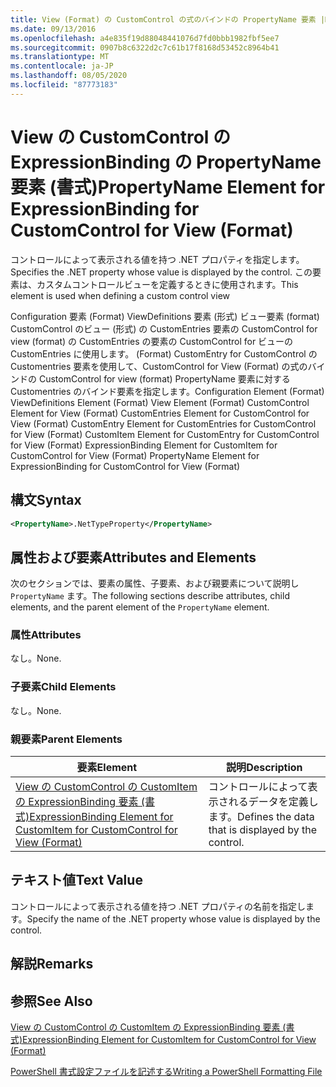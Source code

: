 ```yaml
---
title: View (Format) の CustomControl の式のバインドの PropertyName 要素 |Microsoft Docs
ms.date: 09/13/2016
ms.openlocfilehash: a4e835f19d88048441076d7fd0bbb1982fbf5ee7
ms.sourcegitcommit: 0907b8c6322d2c7c61b17f8168d53452c8964b41
ms.translationtype: MT
ms.contentlocale: ja-JP
ms.lasthandoff: 08/05/2020
ms.locfileid: "87773183"
---
```

# <a name="propertyname-element-for-expressionbinding-for-customcontrol-for-view-format"></a><span data-ttu-id="6694c-102">View の CustomControl の ExpressionBinding の PropertyName 要素 (書式)</span><span class="sxs-lookup"><span data-stu-id="6694c-102">PropertyName Element for ExpressionBinding for CustomControl for View (Format)</span></span>

<span data-ttu-id="6694c-103">コントロールによって表示される値を持つ .NET プロパティを指定します。</span><span class="sxs-lookup"><span data-stu-id="6694c-103">Specifies the .NET property whose value is displayed by the control.</span></span> <span data-ttu-id="6694c-104">この要素は、カスタムコントロールビューを定義するときに使用されます。</span><span class="sxs-lookup"><span data-stu-id="6694c-104">This element is used when defining a custom control view</span></span>

<span data-ttu-id="6694c-105">Configuration 要素 (Format) ViewDefinitions 要素 (形式) ビュー要素 (format) CustomControl のビュー (形式) の CustomEntries 要素の CustomControl for view (format) の CustomEntries の要素の CustomControl for ビューの CustomEntries に使用します。 (Format) CustomEntry for CustomControl の Customentries 要素を使用して、CustomControl for View (Format) の式のバインドの CustomControl for view (format) PropertyName 要素に対する Customentries のバインド要素を指定します。</span><span class="sxs-lookup"><span data-stu-id="6694c-105">Configuration Element (Format) ViewDefinitions Element (Format) View Element (Format) CustomControl Element for View (Format) CustomEntries Element for CustomControl for View (Format) CustomEntry Element for CustomEntries for CustomControl for View (Format) CustomItem Element for CustomEntry for CustomControl for View (Format) ExpressionBinding Element for CustomItem for CustomControl for View (Format) PropertyName Element for ExpressionBinding for CustomControl for View (Format)</span></span>

## <a name="syntax"></a><span data-ttu-id="6694c-106">構文</span><span class="sxs-lookup"><span data-stu-id="6694c-106">Syntax</span></span>

```xml
<PropertyName>.NetTypeProperty</PropertyName>
```

## <a name="attributes-and-elements"></a><span data-ttu-id="6694c-107">属性および要素</span><span class="sxs-lookup"><span data-stu-id="6694c-107">Attributes and Elements</span></span>

<span data-ttu-id="6694c-108">次のセクションでは、要素の属性、子要素、および親要素について説明し `PropertyName` ます。</span><span class="sxs-lookup"><span data-stu-id="6694c-108">The following sections describe attributes, child elements, and the parent element of the `PropertyName` element.</span></span>

### <a name="attributes"></a><span data-ttu-id="6694c-109">属性</span><span class="sxs-lookup"><span data-stu-id="6694c-109">Attributes</span></span>

<span data-ttu-id="6694c-110">なし。</span><span class="sxs-lookup"><span data-stu-id="6694c-110">None.</span></span>

### <a name="child-elements"></a><span data-ttu-id="6694c-111">子要素</span><span class="sxs-lookup"><span data-stu-id="6694c-111">Child Elements</span></span>

<span data-ttu-id="6694c-112">なし。</span><span class="sxs-lookup"><span data-stu-id="6694c-112">None.</span></span>

### <a name="parent-elements"></a><span data-ttu-id="6694c-113">親要素</span><span class="sxs-lookup"><span data-stu-id="6694c-113">Parent Elements</span></span>

|<span data-ttu-id="6694c-114">要素</span><span class="sxs-lookup"><span data-stu-id="6694c-114">Element</span></span>|<span data-ttu-id="6694c-115">説明</span><span class="sxs-lookup"><span data-stu-id="6694c-115">Description</span></span>|
|-------------|-----------------|
|[<span data-ttu-id="6694c-116">View の CustomControl の CustomItem の ExpressionBinding 要素 (書式)</span><span class="sxs-lookup"><span data-stu-id="6694c-116">ExpressionBinding Element for CustomItem for CustomControl for View (Format)</span></span>](./expressionbinding-element-for-customitem-for-customcontrol-for-view-format.md)|<span data-ttu-id="6694c-117">コントロールによって表示されるデータを定義します。</span><span class="sxs-lookup"><span data-stu-id="6694c-117">Defines the data that is displayed by the control.</span></span>|

## <a name="text-value"></a><span data-ttu-id="6694c-118">テキスト値</span><span class="sxs-lookup"><span data-stu-id="6694c-118">Text Value</span></span>

<span data-ttu-id="6694c-119">コントロールによって表示される値を持つ .NET プロパティの名前を指定します。</span><span class="sxs-lookup"><span data-stu-id="6694c-119">Specify the name of the .NET property whose value is displayed by the control.</span></span>

## <a name="remarks"></a><span data-ttu-id="6694c-120">解説</span><span class="sxs-lookup"><span data-stu-id="6694c-120">Remarks</span></span>

## <a name="see-also"></a><span data-ttu-id="6694c-121">参照</span><span class="sxs-lookup"><span data-stu-id="6694c-121">See Also</span></span>

[<span data-ttu-id="6694c-122">View の CustomControl の CustomItem の ExpressionBinding 要素 (書式)</span><span class="sxs-lookup"><span data-stu-id="6694c-122">ExpressionBinding Element for CustomItem for CustomControl for View (Format)</span></span>](./expressionbinding-element-for-customitem-for-customcontrol-for-view-format.md)

[<span data-ttu-id="6694c-123">PowerShell 書式設定ファイルを記述する</span><span class="sxs-lookup"><span data-stu-id="6694c-123">Writing a PowerShell Formatting File</span></span>](./writing-a-powershell-formatting-file.md)
